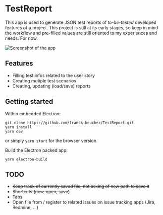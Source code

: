 # TestReport

This app is used to generate JSON test reports of _to-be-tested_ developed features of a project.
This project is still at its early stages, so keep in mind the workflow and pre-filled values are still oriented to my experiences and needs. For now.

![Screenshot of the app](https://i.imgur.com/IKyjGPN.png)

## Features

- Filling test infos related to the user story
- Creating mutiple test scenarios
- Creating, updating (load/save) reports

## Getting started

Within embedded Electron:
```
git clone https://github.com/franck-boucher/TestReport.git
yarn install
yarn dev
```
or simply `yarn start` for the browser version.

Build the Electron packed app:
```
yarn electron-build
```

## TODO

- ~~Keep track of currently saved file, not asking of new path to save it~~
- ~~Shortcuts (new, open, save)~~
- Tabs
- Open file from / register to related issues on issue tracking apps (Jira, Redmine, ...)
